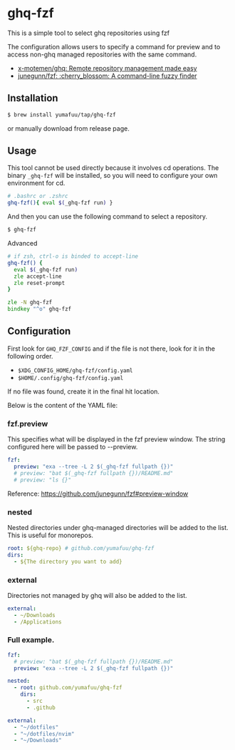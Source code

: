 # ghq-fzf

This is a simple tool to select ghq repositories using fzf

The configuration allows users to specify a command for preview and to access non-ghq managed repositories with the same command.

- [x-motemen/ghq: Remote repository management made easy](https://github.com/x-motemen/ghq)
- [junegunn/fzf: :cherry\_blossom: A command-line fuzzy finder](https://github.com/junegunn/fzf)


## Installation

```sh
$ brew install yumafuu/tap/ghq-fzf
```

or manually download from release page.

## Usage

This tool cannot be used directly because it involves cd operations. The binary `_ghq-fzf` will be installed, so you will need to configure your own environment for cd.

```sh
# .bashrc or .zshrc
ghq-fzf(){ eval $(_ghq-fzf run) }
```
And then you can use the following command to select a repository.

```sh
$ ghq-fzf
```

Advanced
```zsh
# if zsh, ctrl-o is binded to accept-line
ghq-fzf() {
  eval $(_ghq-fzf run)
  zle accept-line
  zle reset-prompt
}

zle -N ghq-fzf
bindkey "^o" ghq-fzf
```

## Configuration

First look for `GHQ_FZF_CONFIG` and if the file is not there, look for it in the following order.
- `$XDG_CONFIG_HOME/ghq-fzf/config.yaml`
- `$HOME/.config/ghq-fzf/config.yaml`

If no file was found, create it in the final hit location.

Below is the content of the YAML file:

### fzf.preview
  
This specifies what will be displayed in the fzf preview window. The string configured here will be passed to --preview.
```yaml
fzf:
  preview: "exa --tree -L 2 $(_ghq-fzf fullpath {})"
  # preview: "bat $(_ghq-fzf fullpath {})/README.md"
  # preview: "ls {}"
```

Reference: https://github.com/junegunn/fzf#preview-window


### nested
  
Nested directories under ghq-managed directories will be added to the list. This is useful for monorepos.
```yaml
root: ${ghq-repo} # github.com/yumafuu/ghq-fzf
dirs:
  - ${The directory you want to add}
```

### external
  
Directories not managed by ghq will also be added to the list.

```yaml
external:
  - ~/Downloads
  - /Applications
```


### Full example.

```yaml
fzf:
  # preview: "bat $(_ghq-fzf fullpath {})/README.md"
  preview: "exa --tree -L 2 $(_ghq-fzf fullpath {})"

nested:
  - root: github.com/yumafuu/ghq-fzf
    dirs:
      - src
      - .github

external:
  - "~/dotfiles"
  - "~/dotfiles/nvim"
  - "~/Downloads"
```

